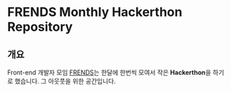 # FRENDS Monthly Hackerthon Repository

## 개요
Front-end 개발자 모임 [FRENDS](http://frends.kr/)는 한달에 한번씩 모여서 작은 **Hackerthon**을 하기로 했습니다. 그 아웃풋을 위한 공간입니다. 
